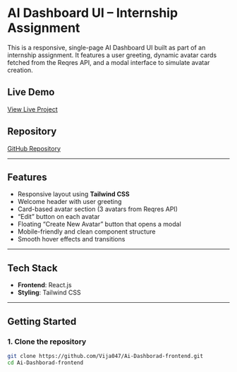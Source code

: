# AI Dashboard UI – Internship Assignment

This is a responsive, single-page AI Dashboard UI built as part of an internship assignment. It features a user greeting, dynamic avatar cards fetched from the Reqres API, and a modal interface to simulate avatar creation.

##  Live Demo
[View Live Project](https://ai-dashborad-frontend-3q6k.vercel.app/)

## Repository
[GitHub Repository](https://github.com/Vija047/Ai-Dashborad-frontend)

---

##  Features

-  Responsive layout using **Tailwind CSS**
-  Welcome header with user greeting
-  Card-based avatar section (3 avatars from Reqres API)
-  “Edit” button on each avatar
-  Floating “Create New Avatar” button that opens a modal
-  Mobile-friendly and clean component structure
-  Smooth hover effects and transitions

---

##  Tech Stack

- **Frontend**: React.js
- **Styling**: Tailwind CSS

---

##  Getting Started

### 1. Clone the repository

```bash
git clone https://github.com/Vija047/Ai-Dashborad-frontend.git
cd Ai-Dashborad-frontend
